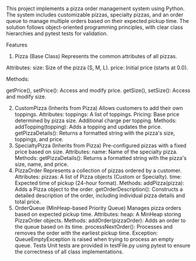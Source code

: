 This project implements a pizza order management system using Python. The system includes customizable pizzas, specialty pizzas, and an order queue to manage multiple orders based on their expected pickup time. The solution follows object-oriented programming principles, with clear class hierarchies and pytest tests for validation.

Features
1. Pizza (Base Class)
   Represents the common attributes of all pizzas.
  
  Attributes:
  size: Size of the pizza (S, M, L).
  price: Initial price (starts at 0.0).
  
  Methods:

  getPrice(), setPrice(): Access and modify price.
  getSize(), setSize(): Access and modify size.
  
2. CustomPizza (Inherits from Pizza)
Allows customers to add their own toppings.
Attributes:
toppings: A list of toppings.
Pricing:
Base price determined by pizza size.
Additional charge per topping.
Methods:
addTopping(topping): Adds a topping and updates the price.
getPizzaDetails(): Returns a formatted string with the pizza's size, toppings, and price.
3. SpecialtyPizza (Inherits from Pizza)
Pre-configured pizzas with a fixed price based on size.
Attributes:
name: Name of the specialty pizza.
Methods:
getPizzaDetails(): Returns a formatted string with the pizza's size, name, and price.
4. PizzaOrder
Represents a collection of pizzas ordered by a customer.
Attributes:
pizzas: A list of Pizza objects (Custom or Specialty).
time: Expected time of pickup (24-hour format).
Methods:
addPizza(pizza): Adds a Pizza object to the order.
getOrderDescription(): Constructs a detailed description of the order, including individual pizza details and total price.
5. OrderQueue (MinHeap-based Priority Queue)
Manages pizza orders based on expected pickup time.
Attributes:
heap: A MinHeap storing PizzaOrder objects.
Methods:
addOrder(pizzaOrder): Adds an order to the queue based on its time.
processNextOrder(): Processes and removes the order with the earliest pickup time.
Exception: QueueEmptyException is raised when trying to process an empty queue.
Tests
Unit tests are provided in testFile.py using pytest to ensure the correctness of all class implementations.
